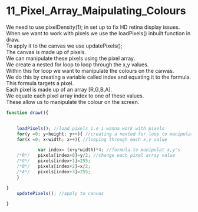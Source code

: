 # 11_Pixel_Array_Maipulating_Colours
We need to use pixelDensity(1); in set up to fix HD retina display issues.</br>
When we want to work with pixels we use the loadPixels() inbuilt function in draw. </br>
To apply it to the canvas we use updatePixels();</br>
The canvas is made up of pixels. </br>
We can manipulate these pixels using the pixel array.</br>
We create a nested for loop to loop through the x,y values.</br>
Within this for loop we want to manipulate the colours on the canvas. </br>
We do this by creating a variable called index and equating it to the formula.</br>
This formula targets a pixel.</br> 
Each pixel is made up of an array [R,G,B,A]. </br>
We equate each pixel array index to one of these values.</br> These allow us to manipulate the colour on the screen.</br>

```js
function draw(){


	loadPixels(); //load pixels i.e i wanna work with pixels
	for(y =0; y<height; y++){ //creating a nexted for loop to manipulate the x and y pixels
	for(x =0; x<width; x++){ //looping through each x,y value

			var index= (x+y*width)*4; //formula to manipulat x,y's
	/*R*/	pixels[index+0]=y/2; //change each pixel array value
	/*G*/	pixels[index+1]=255;
	/*B*/	pixels[index+2]=x/2;
	/*A*/	pixels[index+3]=255;
	}

}
	updatePixels(); //apply to canvas

}

```